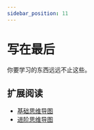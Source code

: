 ```yaml
---
sidebar_position: 11
---
```


# 写在最后

你要学习的东西远远不止这些。

## 扩展阅读

* [基础思维导图](https://www.yuque.com/helianthuswhite/ffahxc/tqg9tr?singleDoc#)
* [进阶思维导图](https://www.yuque.com/helianthuswhite/ffahxc/gar1d9fhcpmctw6f?singleDoc#)
